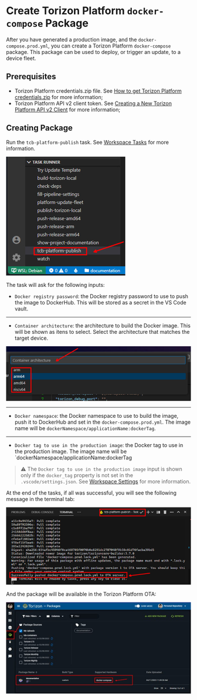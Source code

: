 # Create Torizon Platform `docker-compose` Package

After you have generated a production image, and the `docker-compose.prod.yml`, you can create a Torizon Platform `docker-compose` package. This package can be used to deploy, or trigger an update, to a device fleet.

## Prerequisites

- Torizon Platform credentials.zip file. See [How to get Torizon Platform credentials.zip](./TORIZON-PLATFORM-CREDENTIALS.md) for more information;
- Torizon Platform API v2 client token. See [Creating a New Torizon Platform API v2 Client](./PLATFORM-API-V2-CLIENT.md) for more information;

## Creating Package

Run the `tcb-platform-publish` task. See [Workspace Tasks](./WORKSPACE-TASKS.md) for more information.

![alt](./assets/img/tcbPlatformPublish.jpg)

The task will ask for the following inputs:

- `Docker registry password`: the Docker registry password to use to push the image to DockerHub. This will be stored as a secret in the VS Code vault.

----------

- `Container architecture`: the architecture to build the Docker image. This will be shown as itens to select. Select the architecture that matches the target device.

![alt](./assets/img/createProdSelectArch.jpg)

----------

- `Docker namespace`: the Docker namespace to use to build the image, push it to DockerHub and set in the `docker-compose.prod.yml`. The image name will be `dockerNamespace/applicationName:dockerTag`.

----------

- `Docker tag to use in the production image`: the Docker tag to use in the production image. The image name will be `dockerNamespace/applicationName:dockerTag

> ⚠️ The `Docker tag to use in the production image` input is shown only if the `docker_tag` property is not set in the `.vscode/settings.json`. See [Workspace Settings](./WORKSPACE-SETTINGS.md) for more information.

At the end of the tasks, if all was successful, you will see the following message in the terminal tab:

![alt](./assets/img/pushDockerComposeToPlatform.jpg)

And the package will be available in the Torizon Platform OTA:

![alt](./assets/img/packageInPlatform650.jpg)
